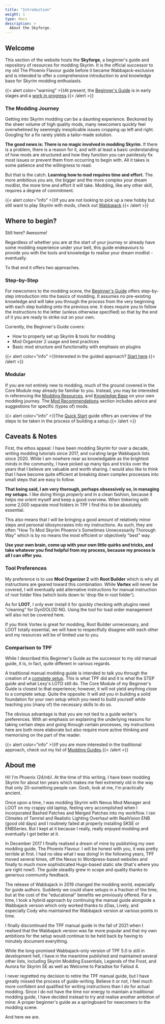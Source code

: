 ```yaml
---
title: "Introduction"
weight: 1
type: docs
description: >
  About the Skyforge.
---
```


## Welcome 

This section of the website hosts the **Skyforge**, a beginner's guide and repository of resources for modding Skyrim. It is the official successor to my old The Phoenix Flavour guide before it became Wabbajack-exclusive and is intended to offer a comprehensive introduction to and knowledge base for Skyrim modding enthusiasts.

{{< alert color="warning" >}}At present, the [Beginner's Guide](/skyforge/beginners-guide/step-1/) is in early stages and a <u>work in progress</u>.{{< /alert >}}

### The Modding Journey

Getting into Skyrim modding can be a daunting experience. Beckoned by the sheer volume of high quality mods, many newcomers quickly feel overwhelmed by seemingly inexplicable issues cropping up left and right. Googling for a fix rarely yields a tailor-made solution.

**The good news is: There is no magic involved in modding Skyrim.** If there is a problem, there is a reason for it, and with at least a basic understanding of how mods are structured and how they function you can painlessly fix most issues or prevent them from occurring to begin with. All it takes is some patience and the willingness to read.

But that is the catch. **Learning how to mod requires time and effort.** The more ambitious you are, the bigger and the more complex your dream modlist, the more time and effort it will take. Modding, like any other skill, requires a degree of commitment.

{{< alert color="info" >}}If you are not looking to pick up a new hobby but still want to play Skyrim with mods, check out [Wabbajack](/skyforge/knowledge-base/wabbajack/).{{< /alert >}}

## Where to begin?

Still here? Awesome!

Regardless of whether you are at the start of your journey or already have some modding experience under your belt, this guide endeavours to provide you with the tools and knowledge to realise your dream modlist - eventually.

To that end it offers two approaches.

### Step-by-Step

For newcomers to the modding scene, the [Beginner's Guide](/skyforge/beginners-guide/) offers step-by-step introduction into the basics of modding. It assumes no pre-existing knowledge and will take you through the process from the very beginning with each step building onto the previous one. It does require you to follow the instructions to the letter (unless otherwise specified) so that by the end of it you are ready to strike out on your own.

Currently, the Beginner's Guide covers:

- How to properly set up Skyrim & tools for modding
- Mod Organizer 2 usage and best practices
- Basic mod structure and functionality with emphasis on plugins

{{< alert color="info" >}}Interested in the guided approach? [Start here](/skyforge/beginners-guide/step1/).{{< /alert >}}

### Modular

If you are not entirely new to modding, much of the ground covered in the Core Module may already be familiar to you. Instead, you may be interested in referencing the [Modding Resources](/skyforge/modding-resources/), and [Knowledge Base](/skyforge/knowledge-base/) on your own modding journey. The [Mod Recommendations](/skyforge/mod-recommendations/) section includes advice and suggestions for specific (types of) mods.

{{< alert color="info" >}}The [Quick Start](/skyforge/quick-start/) guide offers an overview of the steps to be taken in the process of building a setup.{{< /alert >}}

## Caveats & Notes

First, the ethos appeal: I have been modding Skyrim for over a decade, writing modding tutorials since 2017, and curating large Wabbajack lists since 2020. While I am nowhere near as knowledgable as the brightest minds in the community, I have picked up many tips and tricks over the years that I believe are valuable and worth sharing. I would also like to think that I have become quite efficient at breaking down complex processes into small steps that are easy to follow.

**That being said, I am very thorough, perhaps obsessively so, in managing my setups.** I like doing things *properly* and in a clean fashion, because it helps me orient myself and keep a good overview. When tinkering with some 2,000 separate mod folders in TPF I find this to be absolutely essential.

This also means that I will be bringing a good amount of relatively minor steps and personal idiosyncrasies into my instructions. As such, they are often "How To Mod Skyrim Phoenix's Sometimes Unnecessarily Thorough Way" which is by no means the most efficient or objectively "best" way.

**Use your own brain, come up with your own little quirks and tricks, and take whatever you find helpful from my process, because my process is all I can offer you.**

### Tool Preferences

My preference is to use **Mod Organizer 2** with **Root Builder** which is why all instructions are geared toward this combination. While **Vortex** will never be covered, I will eventually add alternative instructions for manual instruction of root folder files (which boils down to 'drop file in root folder').

As for **LOOT**, I only ever install it for quickly checking with plugins need "cleaning" for DynDOLOD NG. Using the tool for load order management will also not be covered here.

If you think Vortex is great for modding, Root Builder unnecessary, and LOOT totally essential, we will have to respectfully disagree with each other and my resources will be of limited use to you.

### Comparison to TPF

While I described this Beginner's Guide as the successor to my old manual guide, it is, in fact, quite different in various regards.

A traditional manual modding guide is intended to talk you through the creation of a <u>complete setup</u>. This is what TPF did and it is what the STEP guide and what Lexy's LOTD still do. The Core Module of my Beginner's Guide is closest to that experience; however, it will not yield anything close to a complete setup. Quite the opposite: It will aid you in building a solid foundation for your own setup which you need to build yourself while teaching you (many of) the necessary skills to do so.

The obvious advantage is that you are not tied to a guide writer's preferences. With an emphasis on explaining the underlying reasons for taking certain steps and going through certain processes, my instructions here are both more elaborate but also require more active thinking and memorising on the part of the reader.

{{< alert color="info" >}}If you are more interested in the traditional approach, check out my list of [Modding Guides](/skyforge/knowledge-base/modding-guides/).{{< /alert >}}

## About me

Hi! I'm Phoenix (24/nb). At the time of this writing, I have been modding Skyrim for about ten years which makes me feel extremely old in the way that only 20-something people can. Gosh, look at me, I'm practically ancient.

Once upon a time, I was modding Skyrim with Nexus Mod Manager and LOOT on my crappy old laptop, feeling very accomplished when I incorporated Bashed Patches and Merged Patches into my workflow. I ran Climates of Tamriel and Realistic Lighting Overhaul with RealVision ENB (good old days) and I routinely failed at properly installing SKSE or ENBSeries. But I kept at it because I really, really enjoyed modding and eventually I got better at it.

In December 2017 I finally realised a dream of mine by publishing my own modding guide, The Phoenix Flavour. I will be honest with you, it was pretty terrible at first. I had no idea what I was doing! In the following years, TPF moved several times, off the Nexus to Wordpress-based websites and finally to much more sophisticated Hugo-based static site (that's where you are right now!). The guide steadily grew in scope and quality thanks to generous community feedback.

The release of Wabbajack in 2019 changed the modding world, especially for guide authors. Suddenly we could share setups in a fraction of the time, but at the cost of the "educational" benefits we previously offered. For a time, I took a hybrid approach by continuing the manual guide alongside a Wabbajack version which only worked thanks to zDas, Lively, and especially Cody who maintained the Wabbajack version at various points in time.

I finally discontinued the TPF manual guide in the fall of 2021 when I realised that the Wabbajack version was far more popular and that my own ambitions for the setup would continue to be held back by having to minutely document everything.

While the long-promised Wabbajack-only version of TPF 5.0 is still in development hell, I have in the meantime published and maintained several other lists, including Skyrim Modding Essentials, Legends of the Frost, and Aurora for Skyrim SE as well as Welcome to Paradise for Fallout 4.

I never regretted my decision to retire the TPF manual guide, but I have greatly missed the process of guide-writing. Believe it or not, I feel much more confident and qualified for writing instructions than I do for actual modding. Since I do not have the time nor energy to maintain a traditional modding guide, I have decided instead to try and realise another ambition of mine: A proper beginner's guide as a springboard for newcomers to the modding scene.

And here we are.